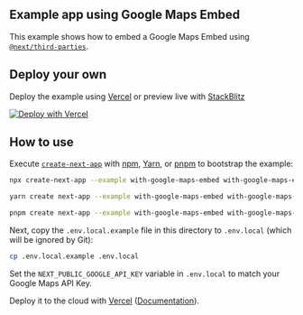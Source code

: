 ## Example app using Google Maps Embed

This example shows how to embed a Google Maps Embed using [`@next/third-parties`](https://nextjs.org/docs/app/building-your-application/optimizing/third-party-libraries).

## Deploy your own

Deploy the example using [Vercel](https://vercel.com?utm_source=github&utm_medium=readme&utm_campaign=next-example) or preview live with [StackBlitz](https://stackblitz.com/github/vercel/next.js/tree/canary/examples/with-google-maps-embed)

[![Deploy with Vercel](https://vercel.com/button)](https://vercel.com/new/clone?repository-url=https://github.com/vercel/next.js/tree/canary/examples/with-google-maps-embed&project-name=with-google-maps-embed&repository-name=with-google-maps-embed)

## How to use

Execute [`create-next-app`](https://github.com/vercel/next.js/tree/canary/packages/create-next-app) with [npm](https://docs.npmjs.com/cli/init), [Yarn](https://yarnpkg.com/lang/en/docs/cli/create/), or [pnpm](https://pnpm.io) to bootstrap the example:

```bash
npx create-next-app --example with-google-maps-embed with-google-maps-embed-app
```

```bash
yarn create next-app --example with-google-maps-embed with-google-maps-embed-app
```

```bash
pnpm create next-app --example with-google-maps-embed with-google-maps-embed-app
```

Next, copy the `.env.local.example` file in this directory to `.env.local` (which will be ignored by Git):

```bash
cp .env.local.example .env.local
```

Set the `NEXT_PUBLIC_GOOGLE_API_KEY` variable in `.env.local` to match your Google Maps API Key.

Deploy it to the cloud with [Vercel](https://vercel.com/new?utm_source=github&utm_medium=readme&utm_campaign=next-example) ([Documentation](https://nextjs.org/docs/deployment)).
